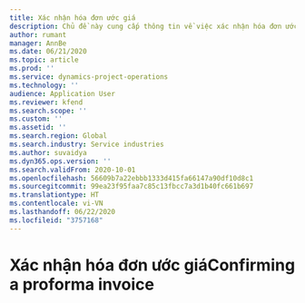 ```yaml
---
title: Xác nhận hóa đơn ước giá
description: Chủ đề này cung cấp thông tin về việc xác nhận hóa đơn ước giá.
author: rumant
manager: AnnBe
ms.date: 06/21/2020
ms.topic: article
ms.prod: ''
ms.service: dynamics-project-operations
ms.technology: ''
audience: Application User
ms.reviewer: kfend
ms.search.scope: ''
ms.custom: ''
ms.assetid: ''
ms.search.region: Global
ms.search.industry: Service industries
ms.author: suvaidya
ms.dyn365.ops.version: ''
ms.search.validFrom: 2020-10-01
ms.openlocfilehash: 56609b7a22ebbb1333d415fa66147a90df10d8c1
ms.sourcegitcommit: 99ea23f95faa7c85c13fbcc7a3d1b40fc661b697
ms.translationtype: HT
ms.contentlocale: vi-VN
ms.lasthandoff: 06/22/2020
ms.locfileid: "3757168"
---
```

# <a name="confirming-a-proforma-invoice"></a><span data-ttu-id="3f689-103">Xác nhận hóa đơn ước giá</span><span class="sxs-lookup"><span data-stu-id="3f689-103">Confirming a proforma invoice</span></span>
